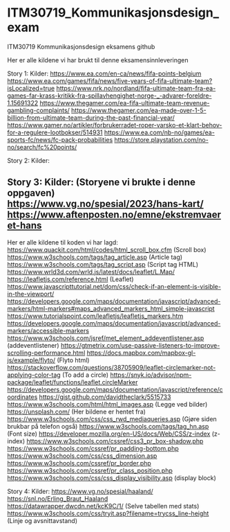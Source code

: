 # ITM30719_Kommunikasjonsdesign_exam
ITM30719 Kommunikasjonsdesign eksamens github

Her er alle kildene vi har brukt til denne eksamensinnleveringen

Story 1:
Kilder:
https://www.ea.com/en-ca/news/fifa-points-belgium
https://www.ea.com/games/fifa/news/five-years-of-fifa-ultimate-team?isLocalized=true
https://www.nrk.no/nordland/fifa-ultimate-team-fra-ea-games-far-krass-kritikk-fra-spillavhengighet-norge-_-advarer-foreldre-1.15691322
https://www.thegamer.com/ea-fifa-ultimate-team-revenue-gambling-complaints/
https://www.thegamer.com/ea-made-over-1-5-billion-from-ultimate-team-during-the-past-financial-year/
https://www.gamer.no/artikler/forbrukerradet-roper-varsko-et-klart-behov-for-a-regulere-lootbokser/514931
https://www.ea.com/nb-no/games/ea-sports-fc/news/fc-pack-probabilities
https://store.playstation.com/no-no/search/fc%20points/

Story 2:
Kilder:

Story 3:
Kilder:
(Storyene vi brukte i denne oppgaven)
https://www.vg.no/spesial/2023/hans-kart/
https://www.aftenposten.no/emne/ekstremvaeret-hans
--------------------------------------------------------------------
Her er alle kildene til koden vi har lagd:
https://www.quackit.com/html/codes/html_scroll_box.cfm (Scroll box)
https://www.w3schools.com/tags/tag_article.asp (Article tag)
https://www.w3schools.com/tags/tag_script.asp (Script tag HTML)
https://www.wrld3d.com/wrld.js/latest/docs/leaflet/L.Map/
https://leafletjs.com/reference.html (Leaflet)
https://www.javascripttutorial.net/dom/css/check-if-an-element-is-visible-in-the-viewport/
https://developers.google.com/maps/documentation/javascript/advanced-markers/html-markers#maps_advanced_markers_html_simple-javascript
https://www.tutorialspoint.com/leafletjs/leafletjs_markers.htm
https://developers.google.com/maps/documentation/javascript/advanced-markers/accessible-markers
https://www.w3schools.com/jsref/met_element_addeventlistener.asp (addeventlistener)
https://gtmetrix.com/use-passive-listeners-to-improve-scrolling-performance.html
https://docs.mapbox.com/mapbox-gl-js/example/flyto/ (Flyto html)
https://stackoverflow.com/questions/38705909/leaflet-circlemarker-not-applying-color-tag (To add a circle)
https://snyk.io/advisor/npm-package/leaflet/functions/leaflet.circleMarker
https://developers.google.com/maps/documentation/javascript/reference/coordinates
https://gist.github.com/davidtheclark/5515733
https://www.w3schools.com/html/html_images.asp (Legge ved bilder)
https://unsplash.com/ (Her bildene er hentet fra)
https://www.w3schools.com/css/css_rwd_mediaqueries.asp (Gjøre siden brukbar på telefon også)
https://www.w3schools.com/tags/tag_hn.asp (Font size)
https://developer.mozilla.org/en-US/docs/Web/CSS/z-index (z-index)
https://www.w3schools.com/cssref/css3_pr_box-shadow.php
https://www.w3schools.com/cssref/pr_padding-bottom.php
https://www.w3schools.com/css/css_dimension.asp
https://www.w3schools.com/cssref/pr_border.php
https://www.w3schools.com/cssref/pr_class_position.php
https://www.w3schools.com/css/css_display_visibility.asp (display block)


Story 4:
Kilder:
https://www.vg.no/spesial/haaland/
https://snl.no/Erling_Braut_Haaland
https://datawrapper.dwcdn.net/kcK9C/1/ (Selve tabellen med stats)
https://www.w3schools.com/css/tryit.asp?filename=trycss_line-height (Linje og avsnittavstand)